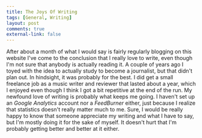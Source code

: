 ```yaml
---
title: The Joys Of Writing
tags: [General, Writing]
layout: post
comments: true
external-link: false
---
```


After about a month of what I would say is fairly regularly blogging on this website I've come to the conclusion that I really love to write, even though I'm not sure that anybody is actually reading it. A couple of years ago I toyed with the idea to actually study to become a journalist, but that didn't plan out. In hindsight, it was probably for the best. I did get a small freelance job as a music writer and reviewer that lasted about a year, which I enjoyed even though I think I got a bit repetitive at the end of the run. My newfound love of writing is probably what keeps me going. I haven't set up an *Google Analytics* account nor a *FeedBurner* either, just because I realize that statistics doesn't really matter much to me. Sure, I would be really happy to know that someone appreciate my writing and what I have to say, but I'm mostly doing it for the sake of myself. It doesn't hurt that I'm probably getting better and better at it either.